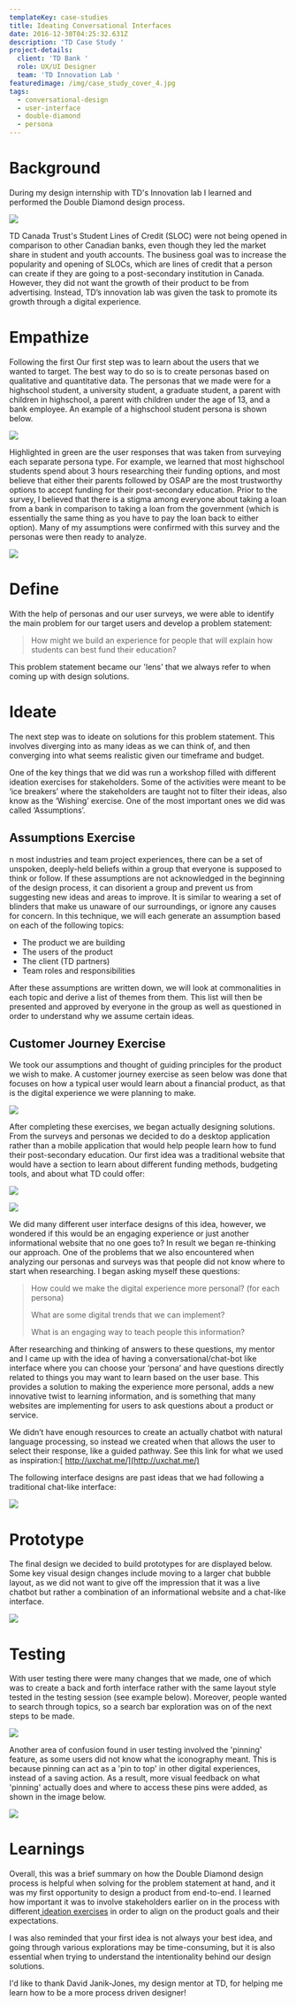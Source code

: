 ```yaml
---
templateKey: case-studies
title: Ideating Conversational Interfaces
date: 2016-12-30T04:25:32.631Z
description: 'TD Case Study '
project-details:
  client: 'TD Bank '
  role: UX/UI Designer
  team: 'TD Innovation Lab '
featuredimage: /img/case_study_cover_4.jpg
tags:
  - conversational-design
  - user-interface
  - double-diamond
  - persona
---
```

# Background

During my design internship with TD's Innovation lab I learned and performed the Double Diamond design process.

![](/img/double_diamond.png)

TD Canada Trust's Student Lines of Credit (SLOC) were not being opened in comparison to other Canadian banks, even though they led the market share in student and youth accounts. The business goal was to increase the popularity and opening of SLOCs, which are lines of credit that a person can create if they are going to a post-secondary institution in Canada. However, they did not want the growth of their product to be from advertising. Instead, TD’s innovation lab was given the task to promote its growth through a digital experience.

# Empathize

Following the first Our first step was to learn about the users that we wanted to target. The best way to do so is to create personas based on qualitative and quantitative data. The personas that we made were for a highschool student, a university student, a graduate student, a parent with children in highschool, a parent with children under the age of 13, and a bank employee. An example of a highschool student persona is shown below.

![](/img/persona.png)

Highlighted in green are the user responses that was taken from surveying each separate persona type. For example, we learned that most highschool students spend about 3 hours researching their funding options, and most believe that either their parents followed by OSAP are the most trustworthy options to accept funding for their post-secondary education. Prior to the survey, I believed that there is a stigma among everyone about taking a loan from a bank in comparison to taking a loan from the government (which is essentially the same thing as you have to pay the loan back to either option). Many of my assumptions were confirmed with this survey and the personas were then ready to analyze.

![](/img/survey_result_rankings.png)

# Define

With the help of personas and our user surveys, we were able to identify the main problem for our target users and develop a problem statement:

> How might we build an experience for people that will explain how students can best fund their education?  

This problem statement became our 'lens' that we always refer to when coming up with design solutions. 

# Ideate

The next step was to ideate on solutions for this problem statement. This involves diverging into as many ideas as we can think of, and then converging into what seems realistic given our timeframe and budget.

One of the key things that we did was run a workshop filled with different ideation exercises for stakeholders. Some of the activities were meant to be ‘ice breakers’ where the stakeholders are taught not to filter their ideas, also know as the ‘Wishing’ exercise. One of the most important ones we did was called ‘Assumptions’.

## Assumptions Exercise

n most industries and team project experiences, there can be a set of unspoken, deeply-held beliefs within a group that everyone is supposed to think or follow. If these assumptions are not acknowledged in the beginning of the design process, it can disorient a group and prevent us from suggesting new ideas and areas to improve. It is similar to wearing a set of blinders that make us unaware of our surroundings, or ignore any causes for concern. In this technique, we will each generate an assumption based on each of the following topics:

* The product we are building
* The users of the product
* The client (TD partners)
* Team roles and responsibilities

After these assumptions are written down, we will look at commonalities in each topic and derive a list of themes from them. This list will then be presented and approved by everyone in the group as well as questioned in order to understand why we assume certain ideas.

## Customer Journey Exercise

We took our assumptions and thought of guiding principles for the product we wish to make. A customer journey exercise as seen below was done that focuses on how a typical user would learn about a financial product, as that is the digital experience we  were planning to make.

![](/img/customer_journey_map.png)

After completing these exercises,  we began actually designing solutions. From the surveys and personas we decided to do a desktop application rather than a mobile application that would help people learn how to fund their post-secondary education. Our first idea was a traditional website that would have a section to learn about different funding methods, budgeting tools, and about what TD could offer:

![](/img/information_architecture.png)

![](/img/3split.jpg)

We did many different user interface designs of this idea, however, we wondered if this would be an engaging experience or just another informational website that no one goes to? In result we began re-thinking our approach. One of the problems that we also encountered when analyzing our personas and surveys was that people did not know where to start when researching. I began asking myself these questions:

> How could we make the digital experience more personal? (for each persona)
>
> What are some digital trends that we can implement? 
>
> What is an engaging way to teach people this information?   

After researching and thinking of answers to these questions, my mentor and I came up with the idea of having a conversational/chat-bot like interface where you can choose your ‘persona’ and have questions directly related to things you may want to learn based on the user base. This provides a solution to making the experience more personal, adds a new innovative twist to learning information, and is something that many websites are implementing for users to ask questions about a product or service.

We didn’t have enough resources to create an actually chatbot with natural language processing, so instead we created when that allows the user to select their response, like a guided pathway. See this link for what we used as inspiration:[ http://uxchat.me/](http://uxchat.me/)

The following interface designs are past ideas that we had following a traditional chat-like interface:

![](/img/chat_bubbles.jpg)

# Prototype 

The final design we decided to build prototypes for are displayed below. Some key visual design changes include moving to a larger chat bubble layout, as we did not want to give off the impression that it was a live chatbot but rather a combination of an informational website and a chat-like interface. 

![](/img/final-designs.jpg)

# Testing 

With user testing there were many changes that we made, one of which was to create a back and forth interface rather with the same layout style tested in the testing session (see example below). Moreover, people wanted to search through topics, so a search bar exploration was on of the next steps to be made.

![](/img/back_and_forth.png)

Another area of confusion found in user testing involved the 'pinning' feature, as some users did not know what the iconography meant. This is because pinning can act as a 'pin to top' in other digital experiences, instead of a saving action. As a result, more visual feedback on what 'pinning' actually does and where to access these pins were added, as shown in the image below. 

![](/img/pining.png)

# Learnings

Overall, this was a brief summary on how the Double Diamond design process is helpful when solving for the problem statement at hand, and it was my first opportunity to design a product from end-to-end. I learned how important it was to involve stakeholders earlier on in the process with different[ ideation exercises](https://drive.google.com/open?id=1yz8lkDIJvcjT4OwGs_lV0fIeEQ4Fasu1mrUxQ-czGdk) in order to align on the product goals and their expectations.

I was also reminded that your first idea is not always your best idea, and going through various explorations  may be time-consuming, but it is also essential when trying to understand the intentionality behind our design solutions. 

I'd like to thank David Janik-Jones, my design mentor at TD, for helping me learn how to be a more process driven designer!
